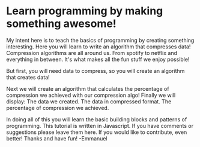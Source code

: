 # Learn programming by making something awesome!

My intent here is to teach the basics of programming by creating something interesting.
Here you will learn to write an algorithm that compresses data!
Compression algorithms are all around us. From spotify to netflix and everything in between.
It's what makes all the fun stuff we enjoy possible!

But first, you will need data to compress, so you will create an algorithm that creates data!

Next we will create an algorithm that calculates the percentage of compression we achieved with our compression algo!
Finally we will display:
The data we created.
The data in compressed format.
The percentage of compression we achieved.

In doing all of this you will learn the basic building blocks and patterns of programming.
This tutorial is written in Javascript.
If you have comments or suggestions please leave them here. If you would like to contribute, even better!
Thanks and have fun!
-Emmanuel